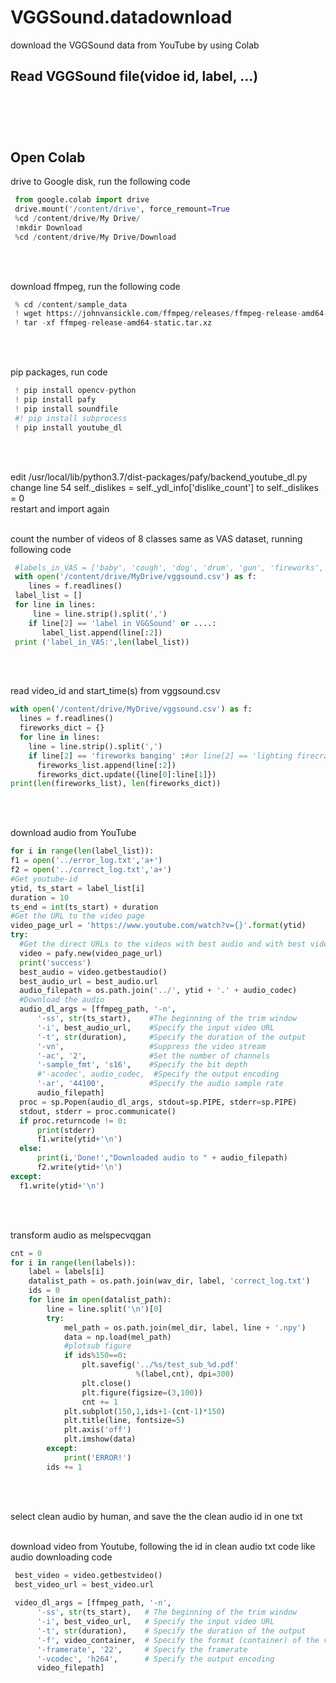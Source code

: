# VGGSound.datadownload
download the VGGSound data from YouTube by using Colab

## Read VGGSound file(vidoe id, label, ...)<br/><br/><br/><br/>

## Open Colab
 drive to Google disk, run the following code
 ````python
  from google.colab import drive
  drive.mount('/content/drive', force_remount=True
  %cd /content/drive/My Drive/
  !mkdir Download
  %cd /content/drive/My Drive/Download
 ````
 <br/><br/>
 
 download ffmpeg, run the following code
 ````python
  % cd /content/sample_data
  ! wget https://johnvansickle.com/ffmpeg/releases/ffmpeg-release-amd64-static.tar.xz
  ! tar -xf ffmpeg-release-amd64-static.tar.xz
 ````
 <br/><br/>
 
 pip packages, run code
 ````python
  ! pip install opencv-python
  ! pip install pafy
  ! pip install soundfile
  #! pip install subprocess
  ! pip install youtube_dl
  ````
  <br/><br/>
  
 edit /usr/local/lib/python3.7/dist-packages/pafy/backend_youtube_dl.py 
 change  line 54  self._dislikes = self._ydl_info['dislike_count'] 
 to self._dislikes = 0
 <br/>
 restart and import again
 <br/><br/>
 
 count the number of videos of 8 classes same as VAS dataset, running following code
 ````python
  #labels_in_VAS = ['baby', 'cough', 'dog', 'drum', 'gun', 'fireworks', 'hammer', 'sneeze']
  with open('/content/drive/MyDrive/vggsound.csv') as f:
     lines = f.readlines()
  label_list = []
  for line in lines:
      line = line.strip().split(',')
     if line[2] == 'label in VGGSound' or ....:
        label_list.append(line[:2])
  print ('label_in_VAS:',len(label_list))
  ````
  <br/><br/>
  
  read video_id and start_time(s) from vggsound.csv
  ````python
  with open('/content/drive/MyDrive/vggsound.csv') as f:
    lines = f.readlines()
    fireworks_dict = {}
    for line in lines:
      line = line.strip().split(',')
      if line[2] == 'fireworks banging' :#or line[2] == 'lighting firecrackers' :
        fireworks_list.append(line[:2])
        fireworks_dict.update({line[0]:line[1]})
  print(len(fireworks_list), len(fireworks_dict))
  ````
  <br/><br/>
  
  download audio from YouTube
  ````python
  for i in range(len(label_list)):
  f1 = open('../error_log.txt','a+')
  f2 = open('../correct_log.txt','a+')
  #Get youtube-id
  ytid, ts_start = label_list[i]
  duration = 10
  ts_end = int(ts_start) + duration
  #Get the URL to the video page
  video_page_url = 'https://www.youtube.com/watch?v={}'.format(ytid)
  try:
    #Get the direct URLs to the videos with best audio and with best video (with audio)
    video = pafy.new(video_page_url)
    print('success')
    best_audio = video.getbestaudio()
    best_audio_url = best_audio.url
    audio_filepath = os.path.join('../', ytid + '.' + audio_codec)
    #Download the audio
    audio_dl_args = [ffmpeg_path, '-n',
        '-ss', str(ts_start),    #The beginning of the trim window
        '-i', best_audio_url,    #Specify the input video URL
        '-t', str(duration),     #Specify the duration of the output
        '-vn',                   #Suppress the video stream
        '-ac', '2',              #Set the number of channels
        '-sample_fmt', 's16',    #Specify the bit depth
        #'-acodec', audio_codec,  #Specify the output encoding
        '-ar', '44100',          #Specify the audio sample rate
        audio_filepath]
    proc = sp.Popen(audio_dl_args, stdout=sp.PIPE, stderr=sp.PIPE)
    stdout, stderr = proc.communicate()
    if proc.returncode != 0:
        print(stderr)
        f1.write(ytid+'\n')
    else:
        print(i,'Done!',"Downloaded audio to " + audio_filepath)
        f2.write(ytid+'\n')
  except:
    f1.write(ytid+'\n')
  ````
  <br/><br/>
  
  
  transform audio as melspecvqgan
  ````python
  cnt = 0
  for i in range(len(labels)):
      label = labels[i]
      datalist_path = os.path.join(wav_dir, label, 'correct_log.txt')
      ids = 0
      for line in open(datalist_path):
          line = line.split('\n')[0]
          try:
              mel_path = os.path.join(mel_dir, label, line + '.npy')
              data = np.load(mel_path)
              #plotsub figure
              if ids%150==0:
                  plt.savefig('../%s/test_sub_%d.pdf'
                              %(label,cnt), dpi=300)
                  plt.close()
                  plt.figure(figsize=(3,100))
                  cnt += 1 
              plt.subplot(150,1,ids+1-(cnt-1)*150)
              plt.title(line, fontsize=5)
              plt.axis('off')
              plt.imshow(data)
          except:
              print('ERROR!')
          ids += 1
  ````
  <br/><br/>
  
  select clean audio by human, and save the the clean audio id in one txt
  <br/><br/>
  
  
  download video from Youtube, following the id in clean audio txt
  code like audio downloading code
  ````python
   best_video = video.getbestvideo()
   best_video_url = best_video.url
   
   video_dl_args = [ffmpeg_path, '-n',
        '-ss', str(ts_start),   # The beginning of the trim window
        '-i', best_video_url,   # Specify the input video URL
        '-t', str(duration),    # Specify the duration of the output
        '-f', video_container,  # Specify the format (container) of the video
        '-framerate', '22',     # Specify the framerate
        '-vcodec', 'h264',      # Specify the output encoding
        video_filepath]
   ````
  
  


  
  
  
  
  
